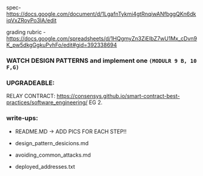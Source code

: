 spec- https://docs.google.com/document/d/1LgafnTykmi4gtRnqiwANfbggQKn6dkiqVxZRoyPo3IA/edit

grading rubric - https://docs.google.com/spreadsheets/d/1HQgmyZn3ZiEIbZ7wU1Mx_cDvn9K_pw5dkgGgkuPvhFo/edit#gid=392338694


### WATCH DESIGN PATTERNS and implement one  `(MODULR 9 B, 10 F,G)`

### UPGRADEABLE:
RELAY CONTRACT:
https://consensys.github.io/smart-contract-best-practices/software_engineering/
EG 2.
  
### write-ups:
  - README.MD -> ADD PICS FOR EACH STEP!!
  
  
  - design_pattern_desicions.md
  - avoiding_common_attacks.md
  - deployed_addresses.txt

